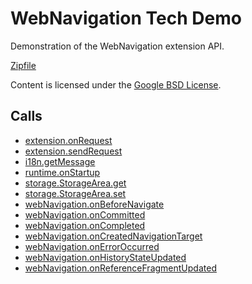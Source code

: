 
WebNavigation Tech Demo
=======

Demonstration of the WebNavigation extension API.

[Zipfile](http://developer.chrome.com/extensions/examples/api/webNavigation/basic.zip)

Content is licensed under the [Google BSD License](http://code.google.com/google_bsd_license.html).

Calls
-----

* [extension.onRequest](http://developer.chrome.com/extensions/extension.html#event-onRequest)
* [extension.sendRequest](http://developer.chrome.com/extensions/extension.html#method-sendRequest)
* [i18n.getMessage](http://developer.chrome.com/extensions/i18n.html#method-getMessage)
* [runtime.onStartup](http://developer.chrome.com/extensions/runtime.html#event-onStartup)
* [storage.StorageArea.get](http://developer.chrome.com/extensions/storage.html#method-StorageArea-get)
* [storage.StorageArea.set](http://developer.chrome.com/extensions/storage.html#method-StorageArea-set)
* [webNavigation.onBeforeNavigate](http://developer.chrome.com/extensions/webNavigation.html#event-onBeforeNavigate)
* [webNavigation.onCommitted](http://developer.chrome.com/extensions/webNavigation.html#event-onCommitted)
* [webNavigation.onCompleted](http://developer.chrome.com/extensions/webNavigation.html#event-onCompleted)
* [webNavigation.onCreatedNavigationTarget](http://developer.chrome.com/extensions/webNavigation.html#event-onCreatedNavigationTarget)
* [webNavigation.onErrorOccurred](http://developer.chrome.com/extensions/webNavigation.html#event-onErrorOccurred)
* [webNavigation.onHistoryStateUpdated](http://developer.chrome.com/extensions/webNavigation.html#event-onHistoryStateUpdated)
* [webNavigation.onReferenceFragmentUpdated](http://developer.chrome.com/extensions/webNavigation.html#event-onReferenceFragmentUpdated)